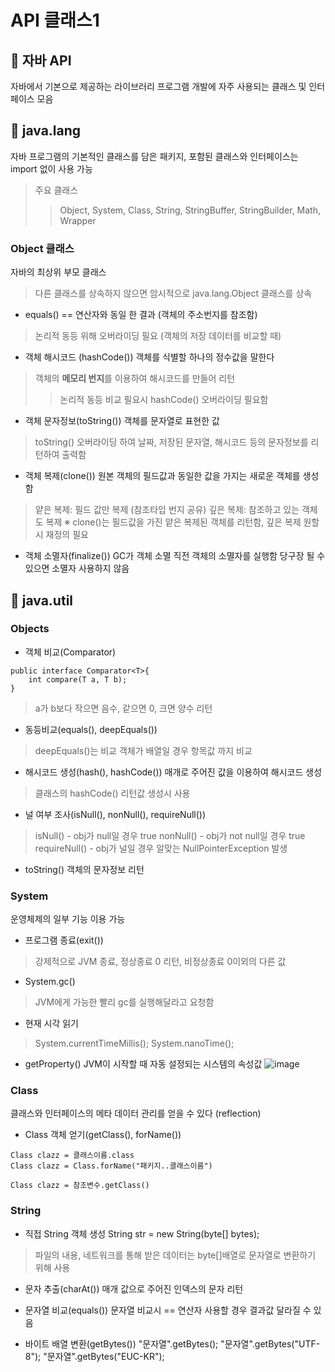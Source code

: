 API 클래스1
==========================
## :wrench: 자바 API
자바에서 기본으로 제공하는 라이브러리
프로그램 개발에 자주 사용되는 클래스 및 인터페이스 모음

## :wrench: java.lang
자바 프로그램의 기본적인 클래스를 담은 패키지, 포함된 클래스와 인터페이스는 import 없이 사용 가능
> 주요 클래스
>> Object, System, Class, String, StringBuffer, StringBuilder, Math, Wrapper

### Object 클래스 
자바의 최상위 부모 클래스
> 다른 클래스를 상속하지 않으면 암시적으로 java.lang.Object 클래스를 상속

*  equals()
== 연산자와 동일 한 결과 (객체의 주소번지를 참조함)
> 논리적 동등 위해 오버라이딩 필요 (객체의 저장 데이터를 비교할 때)

* 객체 해시코드 (hashCode())
객체를 식별할 하나의 정수값을 말한다
> 객체의 **메모리 번지**를 이용하여 해시코드를 만들어 리턴
>> 논리적 동등 비교 필요시 hashCode() 오버라이딩 필요함

* 객체 문자정보(toString())
객체를 문자열로 표현한 값
> toString() 오버라이딩 하여 날짜, 저장된 문자열, 해시코드 등의 문자정보를 리턴하여 출력함

* 객체 복제(clone())
원본 객체의 필드값과 동일한 값을 가지는 새로운 객체를 생성함
> 얕은 복제: 필드 값만 복제 (참조타입 번지 공유)
> 깊은 복제: 참조하고 있는 객체도 복제
&#8251; clone()는 필드값을 가진 얕은 복제된 객체를 리턴함, 깊은 복제 원할 시 재정의 필요

* 객체 소멸자(finalize())
GC가 객체 소멸 직전 객체의 소멸자를 실행함
당구장 될 수 있으면 소멸자 사용하지 않음

## :wrench: java.util
### Objects 
* 객체 비교(Comparator<T>)
```
public interface Comparator<T>{
	int compare(T a, T b);
}
```
> a가 b보다 작으면 음수, 같으면 0, 크면 양수 리턴

* 동등비교(equals(), deepEquals())
> deepEquals()는 비교 객체가 배열일 경우 항목값 까지 비교

* 해시코드 생성(hash(), hashCode())
매개로 주어진 값을 이용하여 해시코드 생성
> 클래스의 hashCode() 리턴값 생성시 사용

* 널 여부 조사(isNull(), nonNull(), requireNull())
> isNull() - obj가 null일 경우 true
> nonNull() - obj가 not null일 경우 true
> requireNull() - obj가 널일 경우 알맞는 NullPointerException 발생

* toString()
객체의 문자정보 리턴

### System
운영체제의 일부 기능 이용 가능

* 프로그램 종료(exit())
> 강제적으로 JVM 종료, 정상종료 0 리턴, 비정상종료 0이외의 다른 값

* System.gc()
> JVM에게 가능한 빨리 gc를 실행해달라고 요청함

* 현재 시각 읽기
> System.currentTimeMillis();
> System.nanoTime();

* getProperty()
JVM이 시작할 때 자동 설정되는 시스템의 속성값
![image](https://user-images.githubusercontent.com/96763658/175900727-62112a3a-4fc7-4904-b0f4-a57ea8a6bba5.png)  

### Class
클래스와 인터페이스의 메타 데이터 관리를 얻을 수 있다 (reflection)

* Class 객체 얻기(getClass(), forName())
```
Class clazz = 클래스이름.class
Class clazz = Class.forName("패키지..클래스이름")
```

```
Class clazz = 참조변수.getClass()
```

### String
* 직접 String 객체 생성
String str = new String(byte[] bytes);
> 파일의 내용, 네트워크를 통해 받은 데이터는 byte[]배열로 문자열로 변환하기 위해 사용

* 문자 추출(charAt())
매개 값으로 주어진 인덱스의 문자 리턴

* 문자열 비교(equals())
문자열 비교시 == 연산자 사용할 경우 결과값 달라질 수 있음

* 바이트 배열 변환(getBytes())
"문자열".getBytes();
"문자열".getBytes("UTF-8");
"문자열".getBytes("EUC-KR");

